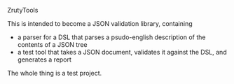 ZrutyTools

This is intended to become a JSON validation library, containing

 - a parser for a DSL that parses a psudo-english description of the contents of a JSON tree
 - a test tool that takes a JSON document, validates it against the DSL, and generates a report

The whole thing is a test project.